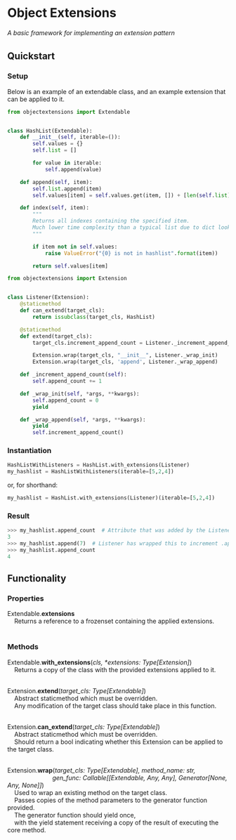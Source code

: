# Object Extensions

###### A basic framework for implementing an extension pattern

## Quickstart

### Setup

Below is an example of an extendable class, and an example extension that can be applied to it.

```python
from objectextensions import Extendable


class HashList(Extendable):
    def __init__(self, iterable=()):
        self.values = {}
        self.list = []

        for value in iterable:
            self.append(value)

    def append(self, item):
        self.list.append(item)
        self.values[item] = self.values.get(item, []) + [len(self.list) - 1]

    def index(self, item):
        """
        Returns all indexes containing the specified item.
        Much lower time complexity than a typical list due to dict lookup usage
        """

        if item not in self.values:
            raise ValueError("{0} is not in hashlist".format(item))

        return self.values[item]
```
```python
from objectextensions import Extension


class Listener(Extension):
    @staticmethod
    def can_extend(target_cls):
        return issubclass(target_cls, HashList)

    @staticmethod
    def extend(target_cls):
        target_cls.increment_append_count = Listener._increment_append_count

        Extension.wrap(target_cls, "__init__", Listener._wrap_init)
        Extension.wrap(target_cls, 'append', Listener._wrap_append)

    def _increment_append_count(self):
        self.append_count += 1

    def _wrap_init(self, *args, **kwargs):
        self.append_count = 0
        yield

    def _wrap_append(self, *args, **kwargs):
        yield
        self.increment_append_count()
```

### Instantiation
```python
HashListWithListeners = HashList.with_extensions(Listener)
my_hashlist = HashListWithListeners(iterable=[5,2,4])
```
or, for shorthand:
```python
my_hashlist = HashList.with_extensions(Listener)(iterable=[5,2,4])
```

### Result
```python
>>> my_hashlist.append_count  # Attribute that was added by the Listener extension
3
>>> my_hashlist.append(7)  # Listener has wrapped this to increment .append_count
>>> my_hashlist.append_count
4
```

## Functionality

### Properties

Extendable.**extensions**\
&nbsp;&nbsp;&nbsp;&nbsp;Returns a reference to a frozenset containing the applied extensions.\
&nbsp;

### Methods

Extendable.**with_extensions**(*cls, \*extensions: Type[Extension]*)\
&nbsp;&nbsp;&nbsp;&nbsp;Returns a copy of the class with the provided extensions applied to it.\
&nbsp;

Extension.**extend**(*target_cls: Type[Extendable]*)\
&nbsp;&nbsp;&nbsp;&nbsp;Abstract staticmethod which must be overridden.\
&nbsp;&nbsp;&nbsp;&nbsp;Any modification of the target class should take place in this function.\
&nbsp;

Extension.**can_extend**(*target_cls: Type[Extendable]*)\
&nbsp;&nbsp;&nbsp;&nbsp;Abstract staticmethod which must be overridden.\
&nbsp;&nbsp;&nbsp;&nbsp;Should return a bool indicating whether this Extension can be applied to the target class.\
&nbsp;

Extension.**wrap**(*target_cls: Type[Extendable], method_name: str,*\
&nbsp;&nbsp;&nbsp;&nbsp;&nbsp;&nbsp;&nbsp;&nbsp;&nbsp;&nbsp;&nbsp;&nbsp;&nbsp;&nbsp;&nbsp;&nbsp;&nbsp;&nbsp;&nbsp;&nbsp;&nbsp;&nbsp;&nbsp;&nbsp;&nbsp;&nbsp;*gen_func: Callable[[Extendable, Any, Any], Generator[None, Any, None]]*)\
&nbsp;&nbsp;&nbsp;&nbsp;Used to wrap an existing method on the target class.\
&nbsp;&nbsp;&nbsp;&nbsp;Passes copies of the method parameters to the generator function provided.\
&nbsp;&nbsp;&nbsp;&nbsp;The generator function should yield once,\
&nbsp;&nbsp;&nbsp;&nbsp;with the yield statement receiving a copy of the result of executing the core method.\
&nbsp;
